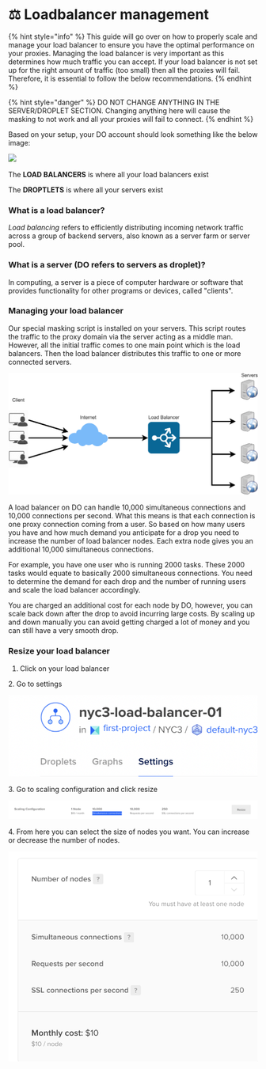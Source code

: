 # ⚖ Loadbalancer management

{% hint style="info" %}
This guide will go over on how to properly scale and manage your load balancer to ensure you have the optimal performance on your proxies. Managing the load balancer is very important as this determines how much traffic you can accept. If your load balancer is not set up for the right amount of traffic (too small) then all the proxies will fail. Therefore, it is essential to follow the below recommendations.&#x20;
{% endhint %}

{% hint style="danger" %}
DO NOT CHANGE ANYTHING IN THE SERVER/DROPLET SECTION. Changing anything here will cause the masking to not work and all your proxies will fail to connect.
{% endhint %}

Based on your setup, your DO account should look something like the below image:

![](../.gitbook/assets/Screen\_Shot\_2022-02-23\_at\_10.22.07\_AM.png)

The **LOAD BALANCERS** is where all your load balancers exist

The **DROPTLETS** is where all your servers exist



### What is a load balancer?

_Load balancing_ refers to efficiently distributing incoming network traffic across a group of backend servers, also known as a server farm or server pool.

### What is a server (DO refers to servers as droplet)?

In computing, a server is a piece of computer hardware or software that provides functionality for other programs or devices, called "clients".

### Managing your load balancer

Our special masking script is installed on your servers. This script routes the traffic to the proxy domain via the server acting as a middle man. However, all the initial traffic comes to one main point which is the load balancers. Then the load balancer distributes this traffic to one or more connected servers.

![](<../.gitbook/assets/image (5).png>)

A load balancer on DO can handle 10,000 simultaneous connections and 10,000 connections per second. What this means is that each connection is one proxy connection coming from a user. So based on how many users you have and how much demand you anticipate for a drop you need to increase the number of load balancer nodes. Each extra node gives you an additional 10,000 simultaneous connections.&#x20;

For example, you have one user who is running 2000 tasks. These 2000 tasks would equate to basically 2000 simultaneous connections. You need to determine the demand for each drop and the number of running users and scale the load balancer accordingly.&#x20;

You are charged an additional cost for each node by DO, however, you can scale back down after the drop to avoid incurring large costs. By scaling up and down manually you can avoid getting charged a lot of money and you can still have a very smooth drop.



### Resize your load balancer

1. Click on your load balancer

2\. Go to settings

![](<../.gitbook/assets/Screen Shot 2022-03-20 at 3.44.21 PM.png>)

3\. Go to scaling configuration and click resize

![](<../.gitbook/assets/Screen Shot 2022-03-20 at 3.44.59 PM.png>)

4\. From here you can select the size of nodes you want. You can increase or decrease the number of nodes.

![](<../.gitbook/assets/Screen Shot 2022-03-20 at 3.45.33 PM (1).png>)
